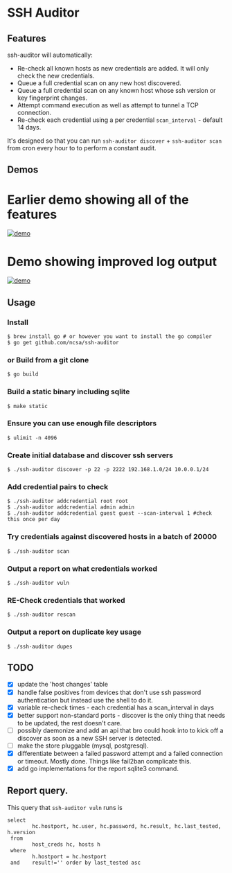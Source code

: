 # SSH Auditor

## Features

ssh-auditor will automatically:

* Re-check all known hosts as new credentials are added.  It will only check the new credentials.
* Queue a full credential scan on any new host discovered.
* Queue a full credential scan on any known host whose ssh version or key fingerprint changes.
* Attempt command execution as well as attempt to tunnel a TCP connection.
* Re-check each credential using a per credential `scan_interval` - default 14 days.


It's designed so that you can run `ssh-auditor discover` + `ssh-auditor scan`
from cron every hour to to perform a constant audit.

## Demos

# Earlier demo showing all of the features
[![demo](https://asciinema.org/a/5rb3wv8oyoqzd80jfl03grrcv.png)](https://asciinema.org/a/5rb3wv8oyoqzd80jfl03grrcv?autoplay=1)

# Demo showing improved log output

[![demo](https://asciinema.org/a/CjOMXwiHVvgZBzOzs4hY4NtZU.png)](https://asciinema.org/a/CjOMXwiHVvgZBzOzs4hY4NtZU?autoplay=1)


## Usage

### Install

    $ brew install go # or however you want to install the go compiler
    $ go get github.com/ncsa/ssh-auditor

### or Build from a git clone

    $ go build

### Build a static binary including sqlite

    $ make static

### Ensure you can use enough file descriptors

    $ ulimit -n 4096

### Create initial database and discover ssh servers

    $ ./ssh-auditor discover -p 22 -p 2222 192.168.1.0/24 10.0.0.1/24

### Add credential pairs to check

    $ ./ssh-auditor addcredential root root
    $ ./ssh-auditor addcredential admin admin
    $ ./ssh-auditor addcredential guest guest --scan-interval 1 #check this once per day

### Try credentials against discovered hosts in a batch of 20000

    $ ./ssh-auditor scan

### Output a report on what credentials worked

    $ ./ssh-auditor vuln

### RE-Check credentials that worked

    $ ./ssh-auditor rescan

### Output a report on duplicate key usage

    $ ./ssh-auditor dupes

## TODO

 - [x] update the 'host changes' table
 - [x] handle false positives from devices that don't use ssh password authentication but instead use the shell to do it.
 - [x] variable re-check times - each credential has a scan_interval in days
 - [x] better support non-standard ports - discover is the only thing that needs to be updated, the rest doesn't care.
 - [ ] possibly daemonize and add an api that bro could hook into to kick off a discover as soon as a new SSH server is detected.
 - [ ] make the store pluggable (mysql, postgresql).
 - [x] differentiate between a failed password attempt and a failed connection or timeout.  Mostly done.  Things like fail2ban complicate this.
 - [x] add go implementations for the report sqlite3 command.

## Report query.

This query that `ssh-auditor vuln` runs is

    select
            hc.hostport, hc.user, hc.password, hc.result, hc.last_tested, h.version
     from
            host_creds hc, hosts h
     where
            h.hostport = hc.hostport
     and    result!='' order by last_tested asc
